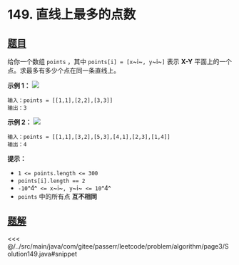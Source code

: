 # 149. 直线上最多的点数

## [题目](https://leetcode.cn/problems/max-points-on-a-line/)
给你一个数组 `points` ，其中 `points[i] = [x`~i~`, y`~i~`]` 表示 **X-Y** 平面上的一个点。求最多有多少个点在同一条直线上。

**示例 1：**
![](https://assets.leetcode.com/uploads/2021/02/25/plane1.jpg)

```
输入：points = [[1,1],[2,2],[3,3]]
输出：3
```

**示例 2：**
![](https://assets.leetcode.com/uploads/2021/02/25/plane2.jpg)

```
输入：points = [[1,1],[3,2],[5,3],[4,1],[2,3],[1,4]]
输出：4
```

**提示：**

* `1 <= points.length <= 300`
* `points[i].length == 2`
* `-10`^4^` <= x`~i~`, y`~i~` <= 10`^4^
* `points` 中的所有点 **互不相同**


## [题解](https://github.com/PasseRR/JavaLeetCode/blob/master/src/main/java/com/gitee/passerr/leetcode/problem/algorithm/page3/Solution149.java)

<<< @/../src/main/java/com/gitee/passerr/leetcode/problem/algorithm/page3/Solution149.java#snippet
